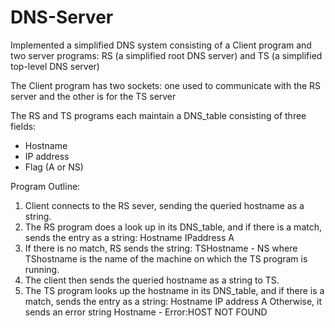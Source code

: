 # DNS-Server

Implemented a simplified DNS system consisting of a Client program and two server programs: 
  RS (a simplified root DNS server) and TS (a simplified top-level DNS server)
  
The Client program has two sockets: one used to communicate with the RS server and the other is for the TS server
  
The RS and TS programs each maintain a DNS_table consisting of three fields:
 - Hostname
 - IP address
 - Flag (A or NS)

Program Outline: 
1. Client connects to the RS sever, sending the queried hostname as a string.
2. The RS program does a look up in its DNS_table, and if there is a match, sends the entry as a string:
     Hostname IPaddress A
3. If there is no match, RS sends the string: TSHostname - NS
  where TShostname is the name of the machine on which the TS program is running.
4. The client then sends the queried hostname as a string to TS. 
5. The TS program looks up the hostname in its DNS_table, and if there is a match, sends the entry as a string:
     Hostname IP address A
  Otherwise, it sends an error string
     Hostname - Error:HOST NOT FOUND
